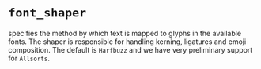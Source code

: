 # `font_shaper`

specifies the method by which text is mapped to glyphs in the available fonts.
The shaper is responsible for handling kerning, ligatures and emoji
composition.  The default is `Harfbuzz` and we have very preliminary support
for `Allsorts`.

